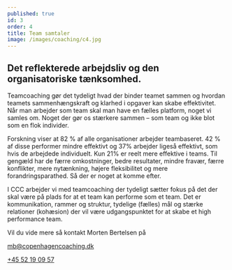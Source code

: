 ```yaml
---
published: true
id: 3
order: 4
title: Team samtaler
image: /images/coaching/c4.jpg
---
```


## Det reflekterede arbejdsliv og den organisatoriske tænksomhed.

Teamcoaching gør det tydeligt hvad der binder teamet sammen og hvordan teamets sammenhængskraft og klarhed i opgaver kan skabe effektivitet. Når man arbejder som team skal man have en fælles platform, noget vi samles om. Noget der gør os stærkere sammen – som team og ikke blot som en flok individer.

Forskning viser at 82 % af alle organisationer arbejder teambaseret. 42 % af disse performer mindre effektivt og 37% arbejder ligeså effektivt, som hvis de arbejdede individuelt. Kun 21% er reelt mere effektive i teams. Til gengæld har de færre omkostninger, bedre resultater, mindre fravær, færre konflikter, mere nytænkning, højere fleksibilitet og mere forandringsparathed. Så der er noget at komme efter.

I CCC arbejder vi med teamcoaching der tydeligt sætter fokus på det der skal være på plads for at et team kan performe som et team. Det er kommunikation, rammer og struktur, tydelige (fælles) mål og stærke relationer (kohæsion) der vil være udgangspunktet for at skabe et high performance team.  

 

Vil du vide mere så kontakt Morten Bertelsen på

[mb@copenhagencoaching.dk](mailto:mb@copenhagencoaching.dk)

[+45 52 19 09 57](tel:+4552190957)
